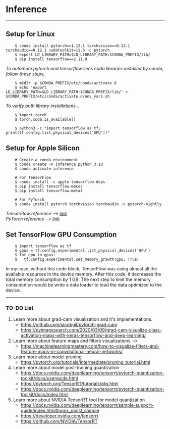 # Inference
---




## Setup for Linux

        $ conda install pytorch==1.12.1 torchvision==0.13.1 torchaudio==0.12.1 cudatoolkit=11.3 -c pytorch
        $ export LD_LIBRARY_PATH=$LD_LIBRARY_PATH:$CONDA_PREFIX/lib/
        $ pip install tensorflow==2.11.0

*To automate pytorch and tensorflow sees cuda libraries installed by conda, follow these steps,*

        $ mkdir -p $CONDA_PREFIX/etc/conda/activate.d
        $ echo 'export LD_LIBRARY_PATH=$LD_LIBRARY_PATH:$CONDA_PREFIX/lib/' > $CONDA_PREFIX/etc/conda/activate.d/env_vars.sh

*To verify both library installations ..*

        $ import torch
        $ torch.cuda.is_available()

        $ python3 -c "import tensorflow as tf; print(tf.config.list_physical_devices('GPU'))"


## Setup for Apple Silicon

        # Create a conda environment
        $ conda create -n inference python 3.10
        $ conda activate inference

        # For TensorFlow
        $ conda install -c apple tensorflow-deps
        $ pip install tensorflow-macos
        $ pip install tensorflow-metal

        # For PyTorch
        $ conda install pytorch torchvision torchaudio -c pytorch-nightly

*TensorFlow reference --> [link](https://developer.apple.com/metal/tensorflow-plugin/)*
</br>
*PyTorch reference --> [link](https://developer.apple.com/metal/pytorch/)*


## Set TensorFlow GPU Consumption


        $ import tensorflow as tf
        $ gpus = tf.config.experimental.list_physical_devices('GPU')
        $ for gpu in gpus:
        $   tf.config.experimental.set_memory_growth(gpu, True)

In my case, without this code block, TensorFlow was using almost all the available resources in the device memory.
After this code, it decreases the total memory consumption by 1 GB. The next step to limit the memory consumption
would be write a data loader to load the data optimized to the device.

---

### TO-DO List

 1. Learn more about grad-cam visualization and it's implementations.
    + https://github.com/jacobgil/pytorch-grad-cam 
    + https://pyimagesearch.com/2020/03/09/grad-cam-visualize-class-activation-maps-with-keras-tensorflow-and-deep-learning/ 
 2. Learn more about feature maps and filters visualizations --> 
    + https://machinelearningmastery.com/how-to-visualize-filters-and-feature-maps-in-convolutional-neural-networks/ 
 3. Learn more about model pruning
    + https://pytorch.org/tutorials/intermediate/pruning_tutorial.html 
 4. Learn more about model post-training quantization
    + https://docs.nvidia.com/deeplearning/tensorrt/pytorch-quantization-toolkit/docs/userguide.html 
    + https://pytorch.org/TensorRT/tutorials/ptq.html 
    + https://docs.nvidia.com/deeplearning/tensorrt/pytorch-quantization-toolkit/docs/index.html
 5. Learn more about NVIDIA TensorRT tool for model quantization
    + https://docs.nvidia.com/deeplearning/tensorrt/sample-support-guide/index.html#onnx_mnist_sample 
    + https://developer.nvidia.com/tensorrt 
    + https://github.com/NVIDIA/TensorRT

